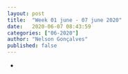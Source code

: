 ```yaml
---
layout: post
title:  "Week 01 june - 07 june 2020"
date:   2020-06-07 08:43:59
categories: ["06-2020"]
author: "Nelson Gonçalves"
published: false
---
```


* 
